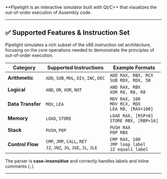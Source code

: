 **Pipelight is an interactive simulator built with Qt/C++ that visualizes the out-of-order execution of Assembly code.

---

## ✅ Supported Features & Instruction Set

Pipelight simulates a rich subset of the x86 instruction set architecture, focusing on the core operations needed to demonstrate the principles of out-of-order execution.

| Category | Supported Instructions | Example Formats |
| --- | --- | --- |
| **Arithmetic** | `ADD`, `SUB`, `MUL`, `DIV`, `INC`, `DEC` | `ADD RAX, RBX, RCX` <br> `SUB RDX, RDX, 50` |
| **Logical** | `AND`, `OR`, `XOR`, `NOT` | `AND RAX, RBX` <br> `XOR R8, R8, R8` |
| **Data Transfer**| `MOV`, `LEA` | `MOV RAX, 100` <br> `MOV RCX, RDX` <br> `LEA R8, [RAX+100]`|
| **Memory** | `LOAD`, `STORE` | `LOAD RAX, [RSP+0]` <br> `STORE RBX, [RBP+16]`|
| **Stack** | `PUSH`, `POP` | `PUSH RAX` <br> `POP RBX`|
| **Control Flow** | `CMP`, `JMP`, `CALL`, `RET` <br> `JZ`, `JNZ`, `JG`, `JGE`, `JL`, `JLE`| `CMP RAX, 100` <br> `JMP loop_label` <br> `JZ equals_label`|

The parser is **case-insensitive** and correctly handles labels and inline comments (`;`).

---

